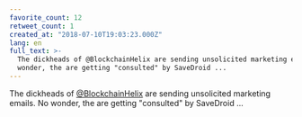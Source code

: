 ```yaml
---
favorite_count: 12
retweet_count: 1
created_at: "2018-07-10T19:03:23.000Z"
lang: en
full_text: >-
  The dickheads of @BlockchainHelix are sending unsolicited marketing emails. No
  wonder, the are getting "consulted" by SaveDroid ...
---
```


The dickheads of [@BlockchainHelix](https://twitter.com/BlockchainHelix) are
sending unsolicited marketing emails. No wonder, the are getting "consulted" by
SaveDroid ...
